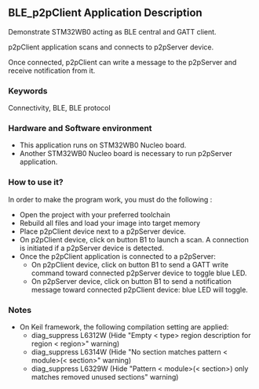 ## __BLE_p2pClient Application Description__

Demonstrate STM32WB0 acting as BLE central and GATT client.

p2pClient application scans and connects to p2pServer device.

Once connected, p2pClient can write a message to the p2pServer and receive notification from it.

### __Keywords__

Connectivity, BLE, BLE protocol

### __Hardware and Software environment__

  - This application runs on STM32WB0 Nucleo board.
  - Another STM32WB0 Nucleo board is necessary to run p2pServer application.
    
### __How to use it?__

In order to make the program work, you must do the following :

 - Open the project with your preferred toolchain
 - Rebuild all files and load your image into target memory
 - Place p2pClient device next to a p2pServer device.
 - On p2pClient device, click on button B1 to launch a scan. A connection is initiated if a p2pServer device is detected.
 - Once the p2pClient application is connected to a p2pServer:
    - On p2pClient device, click on button B1 to send a GATT write command toward connected p2pServer device to toggle blue LED.
    - On p2pServer device, click on button B1 to send a notification message toward connected p2pClient device: blue LED will toggle.
  
### __Notes__
                                            
 - On Keil framework, the following compilation setting are applied:
   - diag_suppress L6312W          (Hide "Empty < type> region description for region < region>" warning)
   - diag_suppress L6314W          (Hide "No section matches pattern < module>(< section>" warning)
   - diag_suppress L6329W          (Hide "Pattern < module>(< section>) only matches removed unused sections" warning)
